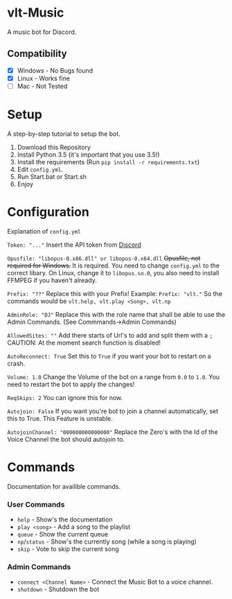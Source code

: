 # vlt-Music
A music bot for Discord.

## Compatibility
- [x] Windows - No Bugs found
- [x] Linux - Works fine
- [ ] Mac - Not Tested

# Setup
A step-by-step tutorial to setup the bot.

1. Download this Repository
2. Install Python 3.5 (it's important that you use 3.5!)
3. Install the requirements (Run `pip install -r requirements.txt`)
4. Edit `config.yml`.
5. Run Start.bat or Start.sh
6. Enjoy

# Configuration
Explanation of `config.yml`

`Token: "..."`
Insert the API token from [Discord](https://discordapp.com/developers/applications)

`Opusfile: "libopus-0.x86.dll" or libopus-0.x64.dll`
~~Opusfile, not required for Windows.~~ It is required.
You need to change `config.yml` to the correct libary.
On Linux, change it to `libopus.so.0`, you also need to install FFMPEG if you haven't already.

`Prefix: "??"`
Replace this with your Prefix!
Example: `Prefix: "vlt."`
So the commands would be
`vlt.help, vlt.play <Song>, vlt.np`

`AdminRole: "DJ"`
Replace this with the role name that shall be able to use the Admin Commands. (See Commmands->Admin Commands)

`AllowedSites: ""`
Add there starts of Url's to add and split them with a `;`
CAUTION: At the moment search function is disabled!

`AutoReconnect: True`
Set this to `True` if you want your bot to restart on a crash.

`Volume: 1.0`
Change the Volume of the bot on a range from `0.0` to `1.0`.
You need to restart the bot to apply the changes!

`ReqSkips: 2`
You can ignore this for now.

`Autojoin: False`
If you want you're bot to join a channel automatically, set this to True.
This Feature is unstable.

`AutojoinChannel: "000000000000000"`
Replace the Zero's with the Id of the Voice Channel the bot should autojoin to.


# Commands
Documentation for availible commands.

### User Commands
- `help` - Show's the documentation
- `play <song>` - Add a song to the playlist
- `queue` - Show the current queue
- `np`/`status` - Show's the currently song (while a song is playing)
- `skip` - Vote to skip the current song

### Admin Commands
- `connect <Channel Name>` - Connect the Music Bot to a voice channel.
- `shutdown` - Shutdown the bot

